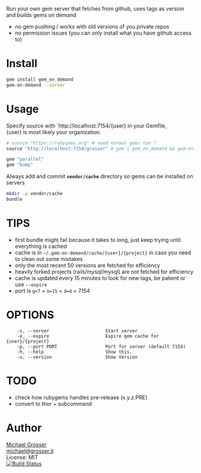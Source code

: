 Run your own gem server that fetches from github, uses tags as version and builds gems on demand

 - no gem pushing / works with old versions of you private repos
 - no permission issues (you can only install what you have github access to)

Install
=======

```Bash
gem install gem_on_demand
gem-on-demand --server
```

Usage
=====
Specify source with `http://localhost:7154/{user} in your Gemfile,<br/>
{user} is most likely your organization.

```Ruby
# source "https://rubygems.org" # need normal gems too ?
source "http://localhost:7154/grosser" # gem i gem_on_demand && gem-on-demand --server

gem "parallel"
gem "bump"
```

Always add and commit **`vendor/cache`** directory so gems can be installed on servers
```Bash
mkdir -p vendor/cache
bundle
```

TIPS
====
 - first bundle might fail because it takes to long, just keep trying until everything is cached
 - cache is in `~/.gem-on-demand/cache/{user}/{project}` in case you need to clean out some mistakes
 - only the most recent 50 versions are fetched for efficiency
 - heavily forked projects (rails/mysql/mysql) are not fetched for efficiency
 - cache is updated every 15 minutes to look for new tags, be patient or use `--expire`
 - port is `g=7` + `o=15` + `d=4` = 7154

OPTIONS
=======

```
    -s, --server                     Start server
    -e, --expire                     Expire gem cache for {user}/{project}
    -p, --port PORT                  Port for server (default 7154)
    -h, --help                       Show this.
    -v, --version                    Show Version
```

TODO
====
 - check how rubygems handles pre-release (x.y.z.PRE)
 - convert to thor + subcommand

Author
======

[Michael Grosser](http://grosser.it)<br/>
michael@grosser.it<br/>
License: MIT<br/>
[![Build Status](https://travis-ci.org/grosser/gem_on_demand.png)](https://travis-ci.org/grosser/gem_on_demand)
